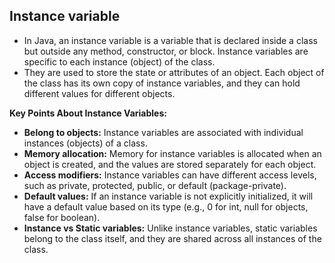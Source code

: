 ## Instance variable
- In Java, an instance variable is a variable that is declared inside a class but outside any method,
   constructor, or block. Instance variables are specific to each instance (object) of the class.
- They are used to store the state or attributes of an object. Each object of the class has its own copy of instance variables,
  and they can hold different values for different objects.

**Key Points About Instance Variables:**
- **Belong to objects:** Instance variables are associated with individual instances (objects) of a class.
- **Memory allocation:** Memory for instance variables is allocated when an object is created, and the values are stored separately for each object.
- **Access modifiers:** Instance variables can have different access levels, such as private, protected, public, or default (package-private).
- **Default values:** If an instance variable is not explicitly initialized, it will have a default value based on its type (e.g., 0 for int, null for objects, false for boolean).
- **Instance vs Static variables:** Unlike instance variables, static variables belong to the class itself, and they are shared across all instances of the class.
